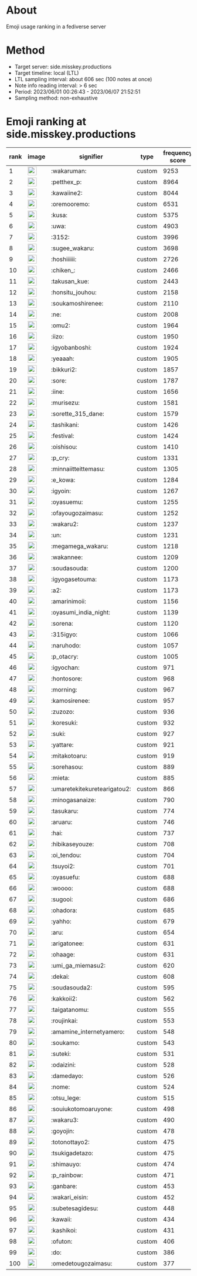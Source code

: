 # About
Emoji usage ranking in a fediverse server

# Method
- Target server: side.misskey.productions
- Target timeline: local (LTL)
- LTL sampling interval: about 606 sec (100 notes at once)
- Note info reading interval: > 6 sec
- Period: 2023/06/01 00:26:43 - 2023/06/07 21:52:51 
- Sampling method: non-exhaustive

# Emoji ranking at side.misskey.productions

|rank|image|signifier|type|frequency score|
|----|----|----|----|----|
|1|<img height="24" src="https://side.misskey.productions/emoji/wakaruman.webp">|:wakaruman:|custom|9253|
|2|<img height="24" src="https://side.misskey.productions/emoji/petthex_p.webp">|:petthex_p:|custom|8964|
|3|<img height="24" src="https://side.misskey.productions/emoji/kawaiine2.webp">|:kawaiine2:|custom|8044|
|4|<img height="24" src="https://side.misskey.productions/emoji/oremooremo.webp">|:oremooremo:|custom|6531|
|5|<img height="24" src="https://side.misskey.productions/emoji/kusa.webp">|:kusa:|custom|5375|
|6|<img height="24" src="https://side.misskey.productions/emoji/uwa.webp">|:uwa:|custom|4903|
|7|<img height="24" src="https://side.misskey.productions/emoji/3152.webp">|:3152:|custom|3996|
|8|<img height="24" src="https://side.misskey.productions/emoji/sugee_wakaru.webp">|:sugee_wakaru:|custom|3698|
|9|<img height="24" src="https://side.misskey.productions/emoji/hoshiiiiii.webp">|:hoshiiiiii:|custom|2726|
|10|<img height="24" src="https://side.misskey.productions/emoji/chiken_.webp">|:chiken_:|custom|2466|
|11|<img height="24" src="https://side.misskey.productions/emoji/takusan_kue.webp">|:takusan_kue:|custom|2443|
|12|<img height="24" src="https://side.misskey.productions/emoji/honsitu_jouhou.webp">|:honsitu_jouhou:|custom|2158|
|13|<img height="24" src="https://side.misskey.productions/emoji/soukamoshirenee.webp">|:soukamoshirenee:|custom|2110|
|14|<img height="24" src="https://side.misskey.productions/emoji/ne.webp">|:ne:|custom|2008|
|15|<img height="24" src="https://side.misskey.productions/emoji/omu2.webp">|:omu2:|custom|1964|
|16|<img height="24" src="https://side.misskey.productions/emoji/iizo.webp">|:iizo:|custom|1950|
|17|<img height="24" src="https://side.misskey.productions/emoji/igyobanboshi.webp">|:igyobanboshi:|custom|1924|
|18|<img height="24" src="https://side.misskey.productions/emoji/yeaaah.webp">|:yeaaah:|custom|1905|
|19|<img height="24" src="https://side.misskey.productions/emoji/bikkuri2.webp">|:bikkuri2:|custom|1857|
|20|<img height="24" src="https://side.misskey.productions/emoji/sore.webp">|:sore:|custom|1787|
|21|<img height="24" src="https://side.misskey.productions/emoji/iine.webp">|:iine:|custom|1656|
|22|<img height="24" src="https://side.misskey.productions/emoji/murisezu.webp">|:murisezu:|custom|1581|
|23|<img height="24" src="https://side.misskey.productions/emoji/sorette_315_dane.webp">|:sorette_315_dane:|custom|1579|
|24|<img height="24" src="https://side.misskey.productions/emoji/tashikani.webp">|:tashikani:|custom|1426|
|25|<img height="24" src="https://side.misskey.productions/emoji/festival.webp">|:festival:|custom|1424|
|26|<img height="24" src="https://side.misskey.productions/emoji/oishisou.webp">|:oishisou:|custom|1410|
|27|<img height="24" src="https://side.misskey.productions/emoji/p_cry.webp">|:p_cry:|custom|1331|
|28|<img height="24" src="https://side.misskey.productions/emoji/minnaiitteittemasu.webp">|:minnaiitteittemasu:|custom|1305|
|29|<img height="24" src="https://side.misskey.productions/emoji/e_kowa.webp">|:e_kowa:|custom|1284|
|30|<img height="24" src="https://side.misskey.productions/emoji/igyoin.webp">|:igyoin:|custom|1267|
|31|<img height="24" src="https://side.misskey.productions/emoji/oyasuemu.webp">|:oyasuemu:|custom|1255|
|32|<img height="24" src="https://side.misskey.productions/emoji/ofayougozaimasu.webp">|:ofayougozaimasu:|custom|1252|
|33|<img height="24" src="https://side.misskey.productions/emoji/wakaru2.webp">|:wakaru2:|custom|1237|
|34|<img height="24" src="https://side.misskey.productions/emoji/un.webp">|:un:|custom|1231|
|35|<img height="24" src="https://side.misskey.productions/emoji/megamega_wakaru.webp">|:megamega_wakaru:|custom|1218|
|36|<img height="24" src="https://side.misskey.productions/emoji/wakannee.webp">|:wakannee:|custom|1209|
|37|<img height="24" src="https://side.misskey.productions/emoji/soudasouda.webp">|:soudasouda:|custom|1200|
|38|<img height="24" src="https://side.misskey.productions/emoji/igyogasetouma.webp">|:igyogasetouma:|custom|1173|
|39|<img height="24" src="https://side.misskey.productions/emoji/a2.webp">|:a2:|custom|1173|
|40|<img height="24" src="https://side.misskey.productions/emoji/amarinimoii.webp">|:amarinimoii:|custom|1156|
|41|<img height="24" src="https://side.misskey.productions/emoji/oyasumi_india_night.webp">|:oyasumi_india_night:|custom|1139|
|42|<img height="24" src="https://side.misskey.productions/emoji/sorena.webp">|:sorena:|custom|1120|
|43|<img height="24" src="https://side.misskey.productions/emoji/315igyo.webp">|:315igyo:|custom|1066|
|44|<img height="24" src="https://side.misskey.productions/emoji/naruhodo.webp">|:naruhodo:|custom|1057|
|45|<img height="24" src="https://side.misskey.productions/emoji/p_otacry.webp">|:p_otacry:|custom|1005|
|46|<img height="24" src="https://side.misskey.productions/emoji/igyochan.webp">|:igyochan:|custom|971|
|47|<img height="24" src="https://side.misskey.productions/emoji/hontosore.webp">|:hontosore:|custom|968|
|48|<img height="24" src="https://side.misskey.productions/emoji/morning.webp">|:morning:|custom|967|
|49|<img height="24" src="https://side.misskey.productions/emoji/kamosirenee.webp">|:kamosirenee:|custom|957|
|50|<img height="24" src="https://side.misskey.productions/emoji/zuzozo.webp">|:zuzozo:|custom|936|
|51|<img height="24" src="https://side.misskey.productions/emoji/koresuki.webp">|:koresuki:|custom|932|
|52|<img height="24" src="https://side.misskey.productions/emoji/suki.webp">|:suki:|custom|927|
|53|<img height="24" src="https://side.misskey.productions/emoji/yattare.webp">|:yattare:|custom|921|
|54|<img height="24" src="https://side.misskey.productions/emoji/mitakotoaru.webp">|:mitakotoaru:|custom|919|
|55|<img height="24" src="https://side.misskey.productions/emoji/sorehasou.webp">|:sorehasou:|custom|889|
|56|<img height="24" src="https://side.misskey.productions/emoji/mieta.webp">|:mieta:|custom|885|
|57|<img height="24" src="https://side.misskey.productions/emoji/umaretekitekuretearigatou2.webp">|:umaretekitekuretearigatou2:|custom|866|
|58|<img height="24" src="https://side.misskey.productions/emoji/minogasanaize.webp">|:minogasanaize:|custom|790|
|59|<img height="24" src="https://side.misskey.productions/emoji/tasukaru.webp">|:tasukaru:|custom|774|
|60|<img height="24" src="https://side.misskey.productions/emoji/aruaru.webp">|:aruaru:|custom|746|
|61|<img height="24" src="https://side.misskey.productions/emoji/hai.webp">|:hai:|custom|737|
|62|<img height="24" src="https://side.misskey.productions/emoji/hibikaseyouze.webp">|:hibikaseyouze:|custom|708|
|63|<img height="24" src="https://side.misskey.productions/emoji/oi_tendou.webp">|:oi_tendou:|custom|704|
|64|<img height="24" src="https://side.misskey.productions/emoji/tsuyoi2.webp">|:tsuyoi2:|custom|701|
|65|<img height="24" src="https://side.misskey.productions/emoji/oyasuefu.webp">|:oyasuefu:|custom|688|
|66|<img height="24" src="https://side.misskey.productions/emoji/woooo.webp">|:woooo:|custom|688|
|67|<img height="24" src="https://side.misskey.productions/emoji/sugooi.webp">|:sugooi:|custom|686|
|68|<img height="24" src="https://side.misskey.productions/emoji/ohadora.webp">|:ohadora:|custom|685|
|69|<img height="24" src="https://side.misskey.productions/emoji/yahho.webp">|:yahho:|custom|679|
|70|<img height="24" src="https://side.misskey.productions/emoji/aru.webp">|:aru:|custom|654|
|71|<img height="24" src="https://side.misskey.productions/emoji/arigatonee.webp">|:arigatonee:|custom|631|
|72|<img height="24" src="https://side.misskey.productions/emoji/ohaage.webp">|:ohaage:|custom|631|
|73|<img height="24" src="https://side.misskey.productions/emoji/umi_ga_miemasu2.webp">|:umi_ga_miemasu2:|custom|620|
|74|<img height="24" src="https://side.misskey.productions/emoji/dekai.webp">|:dekai:|custom|608|
|75|<img height="24" src="https://side.misskey.productions/emoji/soudasouda2.webp">|:soudasouda2:|custom|595|
|76|<img height="24" src="https://side.misskey.productions/emoji/kakkoii2.webp">|:kakkoii2:|custom|562|
|77|<img height="24" src="https://side.misskey.productions/emoji/taigatanomu.webp">|:taigatanomu:|custom|555|
|78|<img height="24" src="https://side.misskey.productions/emoji/roujinkai.webp">|:roujinkai:|custom|553|
|79|<img height="24" src="https://side.misskey.productions/emoji/amamine_internetyamero.webp">|:amamine_internetyamero:|custom|548|
|80|<img height="24" src="https://side.misskey.productions/emoji/soukamo.webp">|:soukamo:|custom|543|
|81|<img height="24" src="https://side.misskey.productions/emoji/suteki.webp">|:suteki:|custom|531|
|82|<img height="24" src="https://side.misskey.productions/emoji/odaizini.webp">|:odaizini:|custom|528|
|83|<img height="24" src="https://side.misskey.productions/emoji/damedayo.webp">|:damedayo:|custom|526|
|84|<img height="24" src="https://side.misskey.productions/emoji/nome.webp">|:nome:|custom|524|
|85|<img height="24" src="https://side.misskey.productions/emoji/otsu_lege.webp">|:otsu_lege:|custom|515|
|86|<img height="24" src="https://side.misskey.productions/emoji/souiukotomoaruyone.webp">|:souiukotomoaruyone:|custom|498|
|87|<img height="24" src="https://side.misskey.productions/emoji/wakaru3.webp">|:wakaru3:|custom|490|
|88|<img height="24" src="https://side.misskey.productions/emoji/goyojin.webp">|:goyojin:|custom|478|
|89|<img height="24" src="https://side.misskey.productions/emoji/totonottayo2.webp">|:totonottayo2:|custom|475|
|90|<img height="24" src="https://side.misskey.productions/emoji/tsukigadetazo.webp">|:tsukigadetazo:|custom|475|
|91|<img height="24" src="https://side.misskey.productions/emoji/shimauyo.webp">|:shimauyo:|custom|474|
|92|<img height="24" src="https://side.misskey.productions/emoji/p_rainbow.webp">|:p_rainbow:|custom|471|
|93|<img height="24" src="https://side.misskey.productions/emoji/ganbare.webp">|:ganbare:|custom|453|
|94|<img height="24" src="https://side.misskey.productions/emoji/wakari_eisin.webp">|:wakari_eisin:|custom|452|
|95|<img height="24" src="https://side.misskey.productions/emoji/subetesagidesu.webp">|:subetesagidesu:|custom|448|
|96|<img height="24" src="https://side.misskey.productions/emoji/kawaii.webp">|:kawaii:|custom|434|
|97|<img height="24" src="https://side.misskey.productions/emoji/kashikoi.webp">|:kashikoi:|custom|431|
|98|<img height="24" src="https://side.misskey.productions/emoji/ofuton.webp">|:ofuton:|custom|406|
|99|<img height="24" src="https://side.misskey.productions/emoji/do.webp">|:do:|custom|386|
|100|<img height="24" src="https://side.misskey.productions/emoji/omedetougozaimasu.webp">|:omedetougozaimasu:|custom|377|
